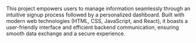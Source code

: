This project empowers users to manage information seamlessly through an intuitive signup process followed by a personalized dashboard. Built with modern web technologies (HTML, CSS, JavaScript, and React), it boasts a user-friendly interface and efficient backend communication, ensuring smooth data exchange and a secure experience.
